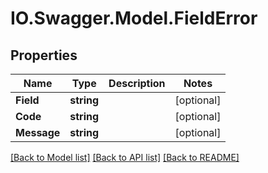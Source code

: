 # IO.Swagger.Model.FieldError
## Properties

Name | Type | Description | Notes
------------ | ------------- | ------------- | -------------
**Field** | **string** |  | [optional] 
**Code** | **string** |  | [optional] 
**Message** | **string** |  | [optional] 

[[Back to Model list]](../README.md#documentation-for-models) [[Back to API list]](../README.md#documentation-for-api-endpoints) [[Back to README]](../README.md)

